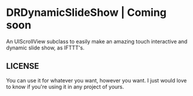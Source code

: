 DRDynamicSlideShow | Coming soon
==================

An UIScrollView subclass to easily make an amazing touch interactive and dynamic slide show, as IFTTT's.

## LICENSE

You can use it for whatever you want, however you want. I just would love to know if you're using it in any project of yours.